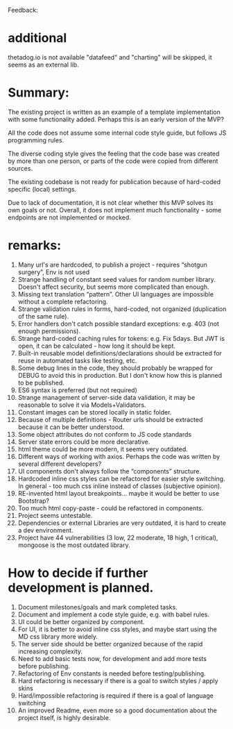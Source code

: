 Feedback:

# additional
thetadog.io is not available
"datafeed" and "charting" will be skipped, it seems as an external lib.

# Summary:
The existing project is written as an example of a template implementation with some functionality added. Perhaps this is an early version of the MVP?

All the code does not assume some internal code style guide, but follows JS programming rules.

The diverse coding style gives the feeling that the code base was created by more than one person, or parts of the code were copied from different sources.

The existing codebase is not ready for publication because of hard-coded specific (local) settings.

Due to lack of documentation, it is not clear whether this MVP solves its own goals or not. Overall, it does not implement much functionality - some endpoints are not implemented or mocked.

# remarks:
1. Many url's are hardcoded, to publish a project - requires “shotgun surgery”, Env is not used
2. Strange handling of constant seed values for random number library. Doesn't affect security, but seems more complicated than enough.
3. Missing text translation “pattern”. Other UI languages are impossible without a complete refactoring.
4. Strange validation rules in forms, hard-coded, not organized (duplication of the same rule).
5. Error handlers don't catch possible standard exceptions: e.g. 403 (not enough permissions).
6. Strange hard-coded caching rules for tokens: e.g. Fix 5days. But JWT is open, it can be calculated - how long it should be kept.
7. Built-in reusable model definitions/declarations should be extracted for reuse in automated tasks like testing, etc.
8. Some debug lines in the code, they should probably be wrapped for DEBUG to avoid this in production. But I don't know how this is planned to be published.
9. ES6 syntax is preferred (but not required)
10. Strange management of server-side data validation, it may be reasonable to solve it via Models+Validators.
11. Constant images can be stored locally in static folder.
12. Because of multiple definitions - Router urls should be extracted because it can be better understood.
13. Some object attributes do not conform to JS code standards
14. Server state errors could be more declarative.
15. html theme could be more modern, it seems very outdated.
16. Different ways of working with axios. Perhaps the code was written by several different developers?
17. UI components don't always follow the “components” structure.
18. Hardcoded inline css styles can be refactored for easier style switching. In general - too much css inline instead of classes (subjective opinion).
19. RE-invented html layout breakpoints... maybe it would be better to use Bootstrap?
20. Too much html copy-paste - could be refactored in components.
21. Project seems untestable.
22. Dependencies or external Libraries are very outdated, it is hard to create a dev environment.
23. Project have 44 vulnerabilities (3 low, 22 moderate, 18 high, 1 critical), mongoose is the most outdated library.



# How to decide if further development is planned.

1. Document milestones/goals and mark completed tasks.
2. Document and implement a code style guide, e.g. with babel rules.
3. UI could be better organized by component.
4. For UI, it is better to avoid inline css styles, and maybe start using the MD css library more widely.
5. The server side should be better organized because of the rapid increasing complexity.
6. Need to add basic tests now, for development and add more tests before publishing.
7. Refactoring of Env constants is needed before testing/publishing.
8. Hard refactoring is necessary if there is a goal to switch styles / apply skins
9. Hard/impossible refactoring is required if there is a goal of language switching
10. An improved Readme, even more so a good documentation about the project itself, is highly desirable.